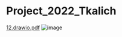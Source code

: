 # Project_2022_Tkalich
[12.drawio.pdf](https://github.com/Sherka54/Project_2022_Tkalich/files/10202627/12.drawio.pdf)
![image](https://user-images.githubusercontent.com/105989121/206915516-7d3cb6b9-3806-443f-a2c9-e55d855bd948.png)
